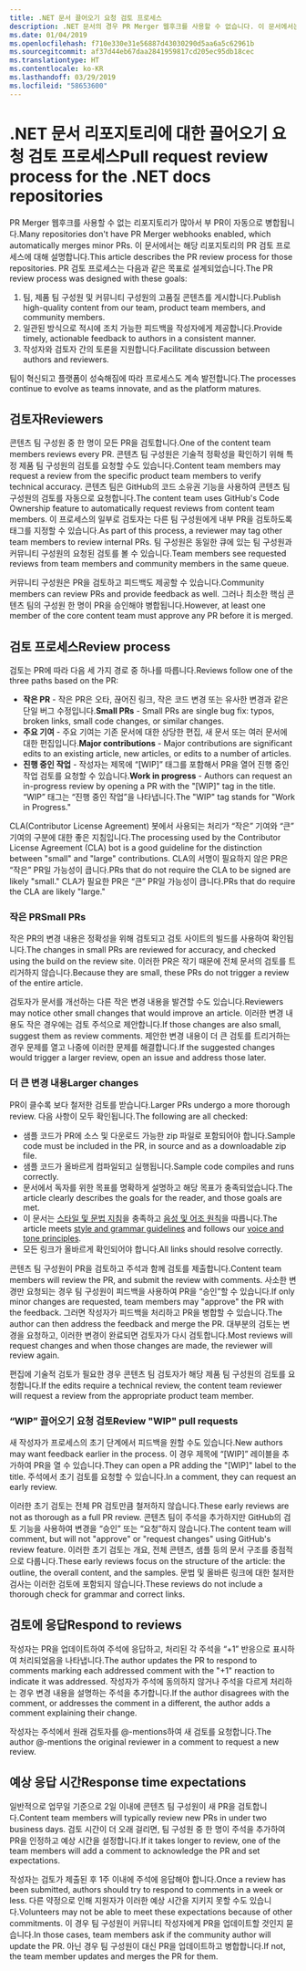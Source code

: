 ```yaml
---
title: .NET 문서 끌어오기 요청 검토 프로세스
description: .NET 문서의 경우 PR Merger 웹후크를 사용할 수 없습니다. 이 문서에서는 해당 리포지토리의 PR 프로세스에 대해 설명합니다.
ms.date: 01/04/2019
ms.openlocfilehash: f710e330e31e56887d43030290d5aa6a5c62961b
ms.sourcegitcommit: af37d44eb67daa2841959817cd205ec95db18cec
ms.translationtype: HT
ms.contentlocale: ko-KR
ms.lasthandoff: 03/29/2019
ms.locfileid: "58653600"
---
```

# <a name="pull-request-review-process-for-the-net-docs-repositories"></a><span data-ttu-id="35941-104">.NET 문서 리포지토리에 대한 끌어오기 요청 검토 프로세스</span><span class="sxs-lookup"><span data-stu-id="35941-104">Pull request review process for the .NET docs repositories</span></span>

<span data-ttu-id="35941-105">PR Merger 웹후크를 사용할 수 없는 리포지토리가 많아서 부 PR이 자동으로 병합됩니다.</span><span class="sxs-lookup"><span data-stu-id="35941-105">Many repositories don't have PR Merger webhooks enabled, which automatically merges minor PRs.</span></span> <span data-ttu-id="35941-106">이 문서에서는 해당 리포지토리의 PR 검토 프로세스에 대해 설명합니다.</span><span class="sxs-lookup"><span data-stu-id="35941-106">This article describes the PR review process for those repositories.</span></span> <span data-ttu-id="35941-107">PR 검토 프로세스는 다음과 같은 목표로 설계되었습니다.</span><span class="sxs-lookup"><span data-stu-id="35941-107">The PR review process was designed with these goals:</span></span>

1. <span data-ttu-id="35941-108">팀, 제품 팀 구성원 및 커뮤니티 구성원의 고품질 콘텐츠를 게시합니다.</span><span class="sxs-lookup"><span data-stu-id="35941-108">Publish high-quality content from our team, product team members, and community members.</span></span>
1. <span data-ttu-id="35941-109">일관된 방식으로 적시에 조치 가능한 피드백을 작성자에게 제공합니다.</span><span class="sxs-lookup"><span data-stu-id="35941-109">Provide timely, actionable feedback to authors in a consistent manner.</span></span>
1. <span data-ttu-id="35941-110">작성자와 검토자 간의 토론을 지원합니다.</span><span class="sxs-lookup"><span data-stu-id="35941-110">Facilitate discussion between authors and reviewers.</span></span>

<span data-ttu-id="35941-111">팀이 혁신되고 플랫폼이 성숙해짐에 따라 프로세스도 계속 발전합니다.</span><span class="sxs-lookup"><span data-stu-id="35941-111">The processes continue to evolve as teams innovate, and as the platform matures.</span></span>

## <a name="reviewers"></a><span data-ttu-id="35941-112">검토자</span><span class="sxs-lookup"><span data-stu-id="35941-112">Reviewers</span></span>

<span data-ttu-id="35941-113">콘텐츠 팀 구성원 중 한 명이 모든 PR을 검토합니다.</span><span class="sxs-lookup"><span data-stu-id="35941-113">One of the content team members reviews every PR.</span></span> <span data-ttu-id="35941-114">콘텐츠 팀 구성원은 기술적 정확성을 확인하기 위해 특정 제품 팀 구성원의 검토를 요청할 수도 있습니다.</span><span class="sxs-lookup"><span data-stu-id="35941-114">Content team members may request a review from the specific product team members to verify technical accuracy.</span></span> <span data-ttu-id="35941-115">콘텐츠 팀은 GitHub의 코드 소유권 기능을 사용하여 콘텐츠 팀 구성원의 검토를 자동으로 요청합니다.</span><span class="sxs-lookup"><span data-stu-id="35941-115">The content team uses GitHub's Code Ownership feature to automatically request reviews from content team members.</span></span> <span data-ttu-id="35941-116">이 프로세스의 일부로 검토자는 다른 팀 구성원에게 내부 PR을 검토하도록 태그를 지정할 수 있습니다.</span><span class="sxs-lookup"><span data-stu-id="35941-116">As part of this process, a reviewer may tag other team members to review internal PRs.</span></span> <span data-ttu-id="35941-117">팀 구성원은 동일한 큐에 있는 팀 구성원과 커뮤니티 구성원의 요청된 검토를 볼 수 있습니다.</span><span class="sxs-lookup"><span data-stu-id="35941-117">Team members see requested reviews from team members and community members in the same queue.</span></span>

<span data-ttu-id="35941-118">커뮤니티 구성원은 PR을 검토하고 피드백도 제공할 수 있습니다.</span><span class="sxs-lookup"><span data-stu-id="35941-118">Community members can review PRs and provide feedback as well.</span></span> <span data-ttu-id="35941-119">그러나 최소한 핵심 콘텐츠 팀의 구성원 한 명이 PR을 승인해야 병합됩니다.</span><span class="sxs-lookup"><span data-stu-id="35941-119">However, at least one member of the core content team must approve any PR before it is merged.</span></span>

## <a name="review-process"></a><span data-ttu-id="35941-120">검토 프로세스</span><span class="sxs-lookup"><span data-stu-id="35941-120">Review process</span></span>

<span data-ttu-id="35941-121">검토는 PR에 따라 다음 세 가지 경로 중 하나를 따릅니다.</span><span class="sxs-lookup"><span data-stu-id="35941-121">Reviews follow one of the three paths based on the PR:</span></span>

- <span data-ttu-id="35941-122">**작은 PR** - 작은 PR은 오타, 끊어진 링크, 작은 코드 변경 또는 유사한 변경과 같은 단일 버그 수정입니다.</span><span class="sxs-lookup"><span data-stu-id="35941-122">**Small PRs** - Small PRs are single bug fix: typos, broken links, small code changes, or similar changes.</span></span>
- <span data-ttu-id="35941-123">**주요 기여** - 주요 기여는 기존 문서에 대한 상당한 편집, 새 문서 또는 여러 문서에 대한 편집입니다.</span><span class="sxs-lookup"><span data-stu-id="35941-123">**Major contributions** - Major contributions are significant edits to an existing article, new articles, or edits to a number of articles.</span></span>
- <span data-ttu-id="35941-124">**진행 중인 작업** - 작성자는 제목에 “[WIP]” 태그를 포함해서 PR을 열어 진행 중인 작업 검토를 요청할 수 있습니다.</span><span class="sxs-lookup"><span data-stu-id="35941-124">**Work in progress** - Authors can request an in-progress review by opening a PR with the "[WIP]" tag in the title.</span></span> <span data-ttu-id="35941-125">“WIP” 태그는 “진행 중인 작업”을 나타냅니다.</span><span class="sxs-lookup"><span data-stu-id="35941-125">The "WIP" tag stands for "Work in Progress."</span></span> 

<span data-ttu-id="35941-126">CLA(Contributor License Agreement) 봇에서 사용되는 처리가 “작은” 기여와 “큰” 기여의 구분에 대한 좋은 지침입니다.</span><span class="sxs-lookup"><span data-stu-id="35941-126">The processing used by the Contributor License Agreement (CLA) bot is a good guideline for the distinction between "small" and "large" contributions.</span></span> <span data-ttu-id="35941-127">CLA의 서명이 필요하지 않은 PR은 “작은” PR일 가능성이 큽니다.</span><span class="sxs-lookup"><span data-stu-id="35941-127">PRs that do not require the CLA to be signed are likely "small."</span></span> <span data-ttu-id="35941-128">CLA가 필요한 PR은 “큰” PR일 가능성이 큽니다.</span><span class="sxs-lookup"><span data-stu-id="35941-128">PRs that do require the CLA are likely "large."</span></span>

### <a name="small-prs"></a><span data-ttu-id="35941-129">작은 PR</span><span class="sxs-lookup"><span data-stu-id="35941-129">Small PRs</span></span>

<span data-ttu-id="35941-130">작은 PR의 변경 내용은 정확성을 위해 검토되고 검토 사이트의 빌드를 사용하여 확인됩니다.</span><span class="sxs-lookup"><span data-stu-id="35941-130">The changes in small PRs are reviewed for accuracy, and checked using the build on the review site.</span></span> <span data-ttu-id="35941-131">이러한 PR은 작기 때문에 전체 문서의 검토를 트리거하지 않습니다.</span><span class="sxs-lookup"><span data-stu-id="35941-131">Because they are small, these PRs do not trigger a review of the entire article.</span></span> 

<span data-ttu-id="35941-132">검토자가 문서를 개선하는 다른 작은 변경 내용을 발견할 수도 있습니다.</span><span class="sxs-lookup"><span data-stu-id="35941-132">Reviewers may notice other small changes that would improve an article.</span></span> <span data-ttu-id="35941-133">이러한 변경 내용도 작은 경우에는 검토 주석으로 제안합니다.</span><span class="sxs-lookup"><span data-stu-id="35941-133">If those changes are also small, suggest them as review comments.</span></span> <span data-ttu-id="35941-134">제안한 변경 내용이 더 큰 검토를 트리거하는 경우 문제를 열고 나중에 이러한 문제를 해결합니다.</span><span class="sxs-lookup"><span data-stu-id="35941-134">If the suggested changes would trigger a larger review, open an issue and address those later.</span></span> 

### <a name="larger-changes"></a><span data-ttu-id="35941-135">더 큰 변경 내용</span><span class="sxs-lookup"><span data-stu-id="35941-135">Larger changes</span></span>

<span data-ttu-id="35941-136">PR이 클수록 보다 철저한 검토를 받습니다.</span><span class="sxs-lookup"><span data-stu-id="35941-136">Larger PRs undergo a more thorough review.</span></span> <span data-ttu-id="35941-137">다음 사항이 모두 확인됩니다.</span><span class="sxs-lookup"><span data-stu-id="35941-137">The following are all checked:</span></span>

- <span data-ttu-id="35941-138">샘플 코드가 PR에 소스 및 다운로드 가능한 zip 파일로 포함되어야 합니다.</span><span class="sxs-lookup"><span data-stu-id="35941-138">Sample code must be included in the PR, in source and as a downloadable zip file.</span></span>
- <span data-ttu-id="35941-139">샘플 코드가 올바르게 컴파일되고 실행됩니다.</span><span class="sxs-lookup"><span data-stu-id="35941-139">Sample code compiles and runs correctly.</span></span>
- <span data-ttu-id="35941-140">문서에서 독자를 위한 목표를 명확하게 설명하고 해당 목표가 충족되었습니다.</span><span class="sxs-lookup"><span data-stu-id="35941-140">The article clearly describes the goals for the reader, and those goals are met.</span></span>
- <span data-ttu-id="35941-141">이 문서는 [스타일 및 문법 지침](dotnet-style-guide.md)을 충족하고 [음성 및 어조 원칙](dotnet-voice-tone.md)을 따릅니다.</span><span class="sxs-lookup"><span data-stu-id="35941-141">The article meets [style and grammar guidelines](dotnet-style-guide.md) and follows our [voice and tone principles](dotnet-voice-tone.md).</span></span>
- <span data-ttu-id="35941-142">모든 링크가 올바르게 확인되어야 합니다.</span><span class="sxs-lookup"><span data-stu-id="35941-142">All links should resolve correctly.</span></span>

<span data-ttu-id="35941-143">콘텐츠 팀 구성원이 PR을 검토하고 주석과 함께 검토를 제출합니다.</span><span class="sxs-lookup"><span data-stu-id="35941-143">Content team members will review the PR, and submit the review with comments.</span></span> <span data-ttu-id="35941-144">사소한 변경만 요청되는 경우 팀 구성원이 피드백을 사용하여 PR을 “승인”할 수 있습니다.</span><span class="sxs-lookup"><span data-stu-id="35941-144">If only minor changes are requested, team members may "approve" the PR with the feedback.</span></span> <span data-ttu-id="35941-145">그러면 작성자가 피드백을 처리하고 PR을 병합할 수 있습니다.</span><span class="sxs-lookup"><span data-stu-id="35941-145">The author can then address the feedback and merge the PR.</span></span> <span data-ttu-id="35941-146">대부분의 검토는 변경을 요청하고, 이러한 변경이 완료되면 검토자가 다시 검토합니다.</span><span class="sxs-lookup"><span data-stu-id="35941-146">Most reviews will request changes and when those changes are made, the reviewer will review again.</span></span>

<span data-ttu-id="35941-147">편집에 기술적 검토가 필요한 경우 콘텐츠 팀 검토자가 해당 제품 팀 구성원의 검토를 요청합니다.</span><span class="sxs-lookup"><span data-stu-id="35941-147">If the edits require a technical review, the content team reviewer will request a review from the appropriate product team member.</span></span>

### <a name="review-wip-pull-requests"></a><span data-ttu-id="35941-148">“WIP” 끌어오기 요청 검토</span><span class="sxs-lookup"><span data-stu-id="35941-148">Review "WIP" pull requests</span></span>

<span data-ttu-id="35941-149">새 작성자가 프로세스의 초기 단계에서 피드백을 원할 수도 있습니다.</span><span class="sxs-lookup"><span data-stu-id="35941-149">New authors may want feedback earlier in the process.</span></span> <span data-ttu-id="35941-150">이 경우 제목에 “[WIP]” 레이블을 추가하여 PR을 열 수 있습니다.</span><span class="sxs-lookup"><span data-stu-id="35941-150">They can open a PR adding the "[WIP]" label to the title.</span></span> <span data-ttu-id="35941-151">주석에서 초기 검토를 요청할 수 있습니다.</span><span class="sxs-lookup"><span data-stu-id="35941-151">In a comment, they can request an early review.</span></span>

<span data-ttu-id="35941-152">이러한 초기 검토는 전체 PR 검토만큼 철저하지 않습니다.</span><span class="sxs-lookup"><span data-stu-id="35941-152">These early reviews are not as thorough as a full PR review.</span></span> <span data-ttu-id="35941-153">콘텐츠 팀이 주석을 추가하지만 GitHub의 검토 기능을 사용하여 변경을 “승인” 또는 “요청”하지 않습니다.</span><span class="sxs-lookup"><span data-stu-id="35941-153">The content team will comment, but will not "approve" or "request changes" using GitHub's review feature.</span></span> <span data-ttu-id="35941-154">이러한 초기 검토는 개요, 전체 콘텐츠, 샘플 등의 문서 구조를 중점적으로 다룹니다.</span><span class="sxs-lookup"><span data-stu-id="35941-154">These early reviews focus on the structure of the article: the outline, the overall content, and the samples.</span></span> <span data-ttu-id="35941-155">문법 및 올바른 링크에 대한 철저한 검사는 이러한 검토에 포함되지 않습니다.</span><span class="sxs-lookup"><span data-stu-id="35941-155">These reviews do not include a thorough check for grammar and correct links.</span></span>

## <a name="respond-to-reviews"></a><span data-ttu-id="35941-156">검토에 응답</span><span class="sxs-lookup"><span data-stu-id="35941-156">Respond to reviews</span></span>

<span data-ttu-id="35941-157">작성자는 PR을 업데이트하여 주석에 응답하고, 처리된 각 주석을 “+1” 반응으로 표시하여 처리되었음을 나타냅니다.</span><span class="sxs-lookup"><span data-stu-id="35941-157">The author updates the PR to respond to comments marking each addressed comment with the "+1" reaction to indicate it was addressed.</span></span> <span data-ttu-id="35941-158">작성자가 주석에 동의하지 않거나 주석을 다르게 처리하는 경우 변경 내용을 설명하는 주석을 추가합니다.</span><span class="sxs-lookup"><span data-stu-id="35941-158">If the author disagrees with the comment, or addresses the comment in a different, the author adds a comment explaining their change.</span></span>

<span data-ttu-id="35941-159">작성자는 주석에서 원래 검토자를 @-mentions하여 새 검토를 요청합니다.</span><span class="sxs-lookup"><span data-stu-id="35941-159">The author @-mentions the original reviewer in a comment to request a new review.</span></span> 

## <a name="response-time-expectations"></a><span data-ttu-id="35941-160">예상 응답 시간</span><span class="sxs-lookup"><span data-stu-id="35941-160">Response time expectations</span></span>

<span data-ttu-id="35941-161">일반적으로 업무일 기준으로 2일 이내에 콘텐츠 팀 구성원이 새 PR을 검토합니다.</span><span class="sxs-lookup"><span data-stu-id="35941-161">Content team members will typically review new PRs in under two business days.</span></span> <span data-ttu-id="35941-162">검토 시간이 더 오래 걸리면, 팀 구성원 중 한 명이 주석을 추가하여 PR을 인정하고 예상 시간을 설정합니다.</span><span class="sxs-lookup"><span data-stu-id="35941-162">If it takes longer to review, one of the team members will add a comment to acknowledge the PR and set expectations.</span></span>

<span data-ttu-id="35941-163">작성자는 검토가 제출된 후 1주 이내에 주석에 응답해야 합니다.</span><span class="sxs-lookup"><span data-stu-id="35941-163">Once a review has been submitted, authors should try to respond to comments in a week or less.</span></span> <span data-ttu-id="35941-164">다른 약정으로 인해 지원자가 이러한 예상 시간을 지키지 못할 수도 있습니다.</span><span class="sxs-lookup"><span data-stu-id="35941-164">Volunteers may not be able to meet these expectations because of other commitments.</span></span> <span data-ttu-id="35941-165">이 경우 팀 구성원이 커뮤니티 작성자에게 PR을 업데이트할 것인지 묻습니다.</span><span class="sxs-lookup"><span data-stu-id="35941-165">In those cases, team members ask if the community author will update the PR.</span></span> <span data-ttu-id="35941-166">아닌 경우 팀 구성원이 대신 PR을 업데이트하고 병합합니다.</span><span class="sxs-lookup"><span data-stu-id="35941-166">If not, the team member updates and merges the PR for them.</span></span>
